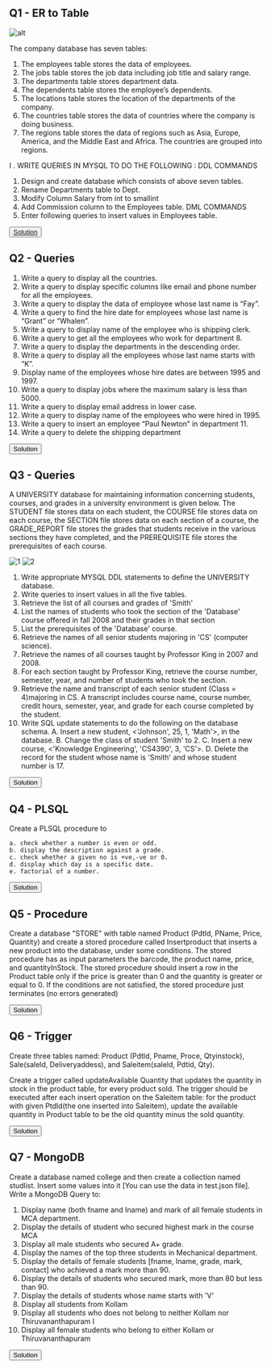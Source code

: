 ## Q1 - ER to Table

![alt](./Others/q1.png)

The company database has seven tables:
1. The employees table stores the data of employees.
2. The jobs table stores the job data including job title and salary range.
3. The departments table stores department data.
4. The dependents table stores the employee’s dependents.
5. The locations table stores the location of the departments of the company. 
6. The countries table stores the data of countries where the company is doing business.
7. The regions table stores the data of regions such as Asia, Europe, America, and the Middle
East and Africa. The countries are grouped into regions.

I . WRITE QUERIES IN MYSQL TO DO THE FOLLOWING :
DDL COMMANDS
1. Design and create database which consists of above seven tables.
2. Rename Departments table to Dept.
3. Modify Column Salary from int to smallint
4. Add Commission column to the Employees table.
DML COMMANDS
5. Enter following queries to insert values in Employees table.


<button>[Solution](./exercise1.sql)</button>

## Q2 - Queries

1. Write a query to display all the countries.
2. Write a query to display specific columns like email and phone number for all the
employees.
3. Write a query to display the data of employee whose last name is “Fay”.
4. Write a query to find the hire date for employees whose last name is “Grant” or “Whalen”.
5. Write a query to display name of the employee who is shipping clerk.
6. Write a query to get all the employees who work for department 8.
7. Write a query to display the departments in the descending order.
8. Write a query to display all the employees whose last name starts with “K”.
9. Display name of the employees whose hire dates are between 1995 and 1997.
10. Write a query to display jobs where the maximum salary is less than 5000.
11. Write a query to display email address in lower case.
12. Write a query to display name of the employees who were hired in 1995.
13. Write a query to insert an employee “Paul Newton” in department 11.
14. Write a query to delete the shipping department

[<button>Solution</button>](./exercise2.sql)

## Q3 - Queries

A UNIVERSITY database for maintaining information concerning students, courses, and grades in a university environment is given below.
The STUDENT file stores data on each student, the COURSE file stores data on each course, the SECTION file stores data on each section of a course, the GRADE_REPORT file stores the grades that students receive in the various sections they have completed, and the PREREQUISITE file stores the prerequisites of each course.

![1](./Others/s2-1.jpg)
![2](./Others/s2-2.jpg)


1. Write appropriate MYSQL DDL statements to define the UNIVERSITY database.
2. Write queries to insert values in all the five tables.
3. Retrieve the list of all courses and grades of 'Smith'
4. List the names of students who took the section of the 'Database' course offered in fall 2008 and their grades in that section
5. List the prerequisites of the 'Database' course.
6. Retrieve the names of all senior students majoring in 'CS' (computer science).
7. Retrieve the names of all courses taught by Professor King in 2007 and 2008.
8. For each section taught by Professor King, retrieve the course number, semester, year, and number of students who took the section.
9. Retrieve the name and transcript of each senior student (Class = 4)majoring in CS. A transcript includes course name, course number, credit hours, semester, year, and grade for each course completed by the student.
10. Write SQL update statements to do the following on the database schema.
A. Insert a new student, <'Johnson', 25, 1, 'Math'>, in the database.
B. Change the class of student 'Smith' to 2.
C. Insert a new course, <'Knowledge Engineering', 'CS4390', 3, 'CS'>.
D. Delete the record for the student whose name is 'Smith' and whose student number
is 17.

[<button>Solution</button>](./exercise3.sql)

## Q4 - PLSQL

Create a PLSQL procedure to
    
    a. check whether a number is even or odd.
    b. display the description against a grade.
    c. check whether a given no is +ve,-ve or 0.
    d. display which day is a specific date.
    e. factorial of a number.

[<button>Solution</button>](./exercise4.sql)

## Q5 - Procedure

Create a database "STORE" with table named Product (Pdtld, PName, Price, Quantity) and create a stored procedure called Insertproduct that inserts a new product into the database, under some conditions. 
The stored procedure has as input parameters the barcode, the product name, price, and quantityInStock. 
The stored procedure should insert a row in the Product table only if the price is greater than 0 and the quantity is greater or equal to 0.
If the conditions are not satisfied, the stored procedure just terminates (no errors generated)

[<button>Solution</button>](./exercise5.sql)

## Q6 - Trigger

Create three tables named:
Product (Pdtld, Pname, Proce, Qtyinstock), Sale(saleld, Deliveryaddess), and Saleitem(saleld, Pdtid, Qty).

Create a trigger called updateAvailable Quantity that updates the quantity in stock in the product table, for every product sold. 
The trigger should be executed after each insert operation on the Saleitem table: for the product with given Ptdld(the one inserted into Saleitem), update the available quantity in Product table to be the old quantity minus the sold quantity.

[<button>Solution</button>](./exercise6.sql)

## Q7 - MongoDB

Create a database named college and then create a collection named studlist. Insert some values into it [You can use the data in test.json file].
Write a MongoDB Query to:
1. Display name (both fname and Iname) and mark of all female students in MCA department.
2. Display the details of student who secured highest mark in the course MCA
3. Display all male students who secured A+ grade.
4. Display the names of the top three students in Mechanical department.
5. Display the details of female students [fname, Iname, grade, mark, contact] who achieved a mark more than 90.
6. Display the details of students who secured mark, more than 80 but less than 90.
7. Display the details of students whose name starts with 'V'
8. Display all students from Kollam
9. Display all students who does not belong to neither Kollam nor Thiruvananthapuram
I
10. Display all female students who belong to either Kollam or Thiruvananthapuram

[<button>Solution</button>](./exercise7.ipynb)
